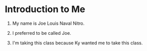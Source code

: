 # Introduction to Me

1. My name is Joe Louis Naval Nitro.

1. I preferred to be called Joe.

1. I'm taking this class because Ky wanted me to take this class.
